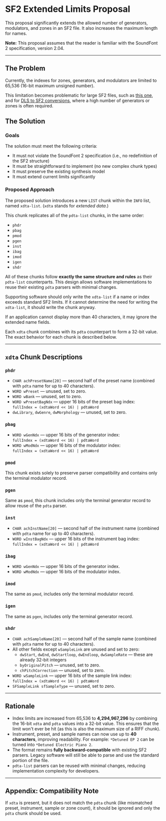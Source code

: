 # SF2 Extended Limits Proposal

This proposal significantly extends the allowed number of generators, modulators, and zones in an SF2 file. It also increases the maximum length for names.

**Note:** This proposal assumes that the reader is familiar with the SoundFont 2 specification, version 2.04.

---

## The Problem

Currently, the indexes for zones, generators, and modulators are limited to 65,536 (16-bit maximum unsigned number).

This limitation becomes problematic for large SF2 files, such as [this one](https://musical-artifacts.com/artifacts/2525), 
and for [DLS to SF2 conversions](https://github.com/spessasus/spessasynth_core/wiki/DLS-Conversion-Problem), 
where a high number of generators or zones is often required.

## The Solution

### Goals

The solution must meet the following criteria:

- It must not violate the SoundFont 2 specification (i.e., no redefinition of the SF2 structure)
- It must be straightforward to implement (no new complex chunk types)
- It must preserve the existing synthesis model
- It must extend current limits significantly

### Proposed Approach

The proposed solution introduces a new `LIST` chunk within the `INFO` list, named `xdta-list`. (`xdta` stands for *extended data*.)

This chunk replicates all of the `pdta-list` chunks, in the same order:

- `phdr`
- `pbag`
- `pmod`
- `pgen`
- `inst`
- `ibag`
- `imod`
- `igen`
- `shdr`

All of these chunks follow **exactly the same structure and rules** as their `pdta-list` counterparts. 
This design allows software implementations to reuse their existing `pdta` parsers with minimal changes.

Supporting software should only write the `xdta-list` if a name or index exceeds standard SF2 limits. 
If it cannot determine the need for writing the `xdta-list`, it should write the chunk anyway.

If an application cannot display more than 40 characters, it may ignore the extended name fields.

Each `xdta` chunk combines with its `pdta` counterpart to form a 32-bit value. The exact behavior for each chunk is described below.

---

## `xdta` Chunk Descriptions

### `phdr`
- `CHAR achPresetName[20]` — second half of the preset name (combined with `pdta` name for up to 40 characters).
- `WORD wPreset` — unused, set to zero.
- `WORD wBank` — unused, set to zero.
- `WORD wPresetBagNdx` — upper 16 bits of the preset bag index:  
  `fullIndex = (xdtaWord << 16) | pdtaWord`
- `dwLibrary`, `dwGenre`, `dwMorphology` — unused, set to zero.

### `pbag`
- `WORD wGenNdx` — upper 16 bits of the generator index:  
  `fullIndex = (xdtaWord << 16) | pdtaWord`
- `WORD wModNdx` — upper 16 bits of the modulator index:  
  `fullIndex = (xdtaWord << 16) | pdtaWord`

### `pmod`
This chunk exists solely to preserve parser compatibility and contains only the terminal modulator record.

### `pgen`
Same as `pmod`, this chunk includes only the terminal generator record to allow reuse of the `pdta` parser.

### `inst`
- `CHAR achInstName[20]` — second half of the instrument name (combined with `pdta` name for up to 40 characters).
- `WORD wInstBagNdx` — upper 16 bits of the instrument bag index:  
  `fullIndex = (xdtaWord << 16) | pdtaWord`

### `ibag`
- `WORD wGenNdx` — upper 16 bits of the generator index.
- `WORD wModNdx` — upper 16 bits of the modulator index.

### `imod`
The same as `pmod`, includes only the terminal modulator record.

### `igen`
The same as `pgen`, includes only the terminal generator record.

### `shdr`
- `CHAR achSampleName[20]` — second half of the sample name (combined with `pdta` name for up to 40 characters).
- All other fields except `wSampleLink` are unused and set to zero:
  - `dwStart`, `dwEnd`, `dwStartloop`, `dwEndloop`, `dwSampleRate` — these are already 32-bit integers
  - `byOriginalPitch` — unused, set to zero.
  - `chPitchCorrection` — unused, set to zero.
- `WORD wSampleLink` — upper 16 bits of the sample link index:  
  `fullIndex = (xdtaWord << 16) | pdtaWord`
- `SFSampleLink sfSampleType` — unused, set to zero.

---

## Rationale

- Index limits are increased from 65,536 to **4,294,967,296** by combining the 16-bit `xdta` and `pdta` values into a 32-bit value. 
This ensures that the limit won't ever be hit (as this is also the maximum size of a RIFF chunk).
- Instrument, preset, and sample names can now use up to **40 characters**, improving readability. 
For example: `*Detuned EP 2` can be turned into `*Detuned Electric Piano 2`.
- The format remains **fully backward-compatible** with existing SF2 parsers. 
Legacy software will still be able to parse and use the standard portion of the file.
- `pdta-list` parsers can be reused with minimal changes, reducing implementation complexity for developers.

---

## Appendix: Compatibility Note

If `xdta` is present, but it does not match the `pdta` chunk (like mismatched preset, instrument, sample or zone count), 
it should be ignored and only the `pdta` chunk should be used.


